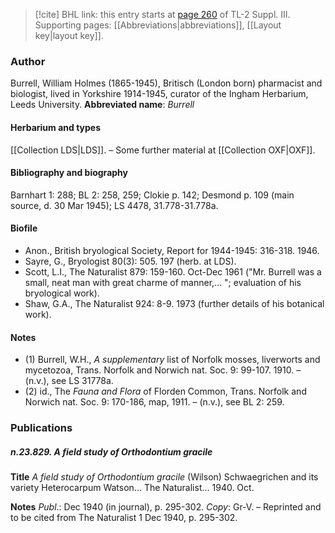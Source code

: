 > [!cite] BHL link: this entry starts at [page 260](https://www.biodiversitylibrary.org/page/33266567) of TL-2 Suppl. III.
> Supporting pages: [[Abbreviations|abbreviations]], [[Layout key|layout key]].

### Author

Burrell, William Holmes (1865-1945), Britisch (London born) pharmacist and biologist, lived in Yorkshire 1914-1945, curator of the Ingham Herbarium, Leeds University. 
**Abbreviated name**: *Burrell*

#### Herbarium and types

[[Collection LDS|LDS]]. – Some further material at [[Collection OXF|OXF]].

#### Bibliography and biography

Barnhart 1: 288; BL 2: 258, 259; Clokie p. 142; Desmond p. 109 (main source, d. 30 Mar 1945); LS 4478, 31.778-31.778a.

#### Biofile

- Anon., British bryological Society, Report for 1944-1945: 316-318. 1946.
- Sayre, G., Bryologist 80(3): 505. 197 (herb. at LDS).
- Scott, L.I., The Naturalist 879: 159-160. Oct-Dec 1961 ("Mr. Burrell was a small, neat man with great charme of manner,... "; evaluation of his bryological work).
- Shaw, G.A., The Naturalist 924: 8-9. 1973 (further details of his botanical work).

#### Notes

- (1) Burrell, W.H., *A supplementary* list of Norfolk mosses, liverworts and mycetozoa, Trans. Norfolk and Norwich nat. Soc. 9: 99-107. 1910. – (n.v.), see LS 31778a.
- (2) id., The *Fauna and Flora* of Florden Common, Trans. Norfolk and Norwich nat. Soc. 9: 170-186, map, 1911. – (n.v.), see BL 2: 259.

### Publications

##### n.23.829. A field study of Orthodontium gracile

**Title**
*A field study of Orthodontium gracile* (Wilson) Schwaegrichen and its variety Heterocarpum Watson... The Naturalist... 1940. Oct.

**Notes**
*Publ*.: Dec 1940 (in journal), p. 295-302. *Copy*: Gr-V. – Reprinted and to be cited from The Naturalist 1 Dec 1940, p. 295-302.

